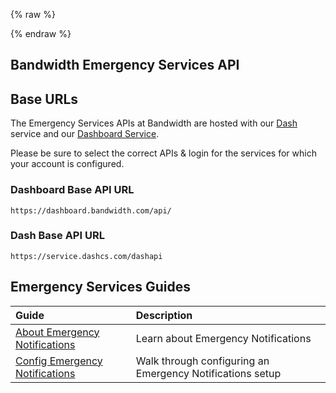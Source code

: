 {% raw %}
<section class="emergencyServicesAbout">
{% endraw %}

# Bandwidth Emergency Services API

## Base URLs

The Emergency Services APIs at Bandwidth are hosted with our [Dash](https://dashboard.dashcs.com/dash-board/login.jsp) service and our [Dashboard Service](https://dashboard.bandwidth.com/).

Please be sure to select the correct APIs & login for the services for which your account is configured.

### Dashboard Base API URL
`https://dashboard.bandwidth.com/api/`

### Dash Base API URL
`https://service.dashcs.com/dashapi`

## Emergency Services Guides

| Guide                                                                      | Description                                               |
|:---------------------------------------------------------------------------|:----------------------------------------------------------|
| [About Emergency Notifications](./guides/emergencyNotifications.md)        | Learn about Emergency Notifications                       |
| [Config Emergency Notifications](./guides/configEmergencyNotifications.md) | Walk through configuring an Emergency Notifications setup |

